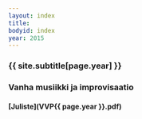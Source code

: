 ```yaml
---
layout: index
title: 
bodyid: index
year: 2015
---
```


### {{ site.subtitle[page.year] }}

### Vanha musiikki ja improvisaatio

#### [Juliste](VVP{{ page.year }}.pdf)

